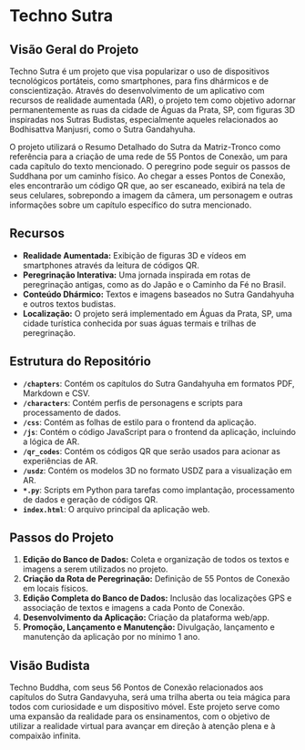 # Techno Sutra

## Visão Geral do Projeto

Techno Sutra é um projeto que visa popularizar o uso de dispositivos tecnológicos portáteis, como smartphones, para fins dhármicos e de conscientização. Através do desenvolvimento de um aplicativo com recursos de realidade aumentada (AR), o projeto tem como objetivo adornar permanentemente as ruas da cidade de Águas da Prata, SP, com figuras 3D inspiradas nos Sutras Budistas, especialmente aqueles relacionados ao Bodhisattva Manjusri, como o Sutra Gandahyuha.

O projeto utilizará o Resumo Detalhado do Sutra da Matriz-Tronco como referência para a criação de uma rede de 55 Pontos de Conexão, um para cada capítulo do texto mencionado. O peregrino pode seguir os passos de Suddhana por um caminho físico. Ao chegar a esses Pontos de Conexão, eles encontrarão um código QR que, ao ser escaneado, exibirá na tela de seus celulares, sobrepondo a imagem da câmera, um personagem e outras informações sobre um capítulo específico do sutra mencionado.

## Recursos

* **Realidade Aumentada:** Exibição de figuras 3D e vídeos em smartphones através da leitura de códigos QR.
* **Peregrinação Interativa:** Uma jornada inspirada em rotas de peregrinação antigas, como as do Japão e o Caminho da Fé no Brasil.
* **Conteúdo Dhármico:** Textos e imagens baseados no Sutra Gandahyuha e outros textos budistas.
* **Localização:** O projeto será implementado em Águas da Prata, SP, uma cidade turística conhecida por suas águas termais e trilhas de peregrinação.

## Estrutura do Repositório

* **`/chapters`**: Contém os capítulos do Sutra Gandahyuha em formatos PDF, Markdown e CSV.
* **`/characters`**: Contém perfis de personagens e scripts para processamento de dados.
* **`/css`**: Contém as folhas de estilo para o frontend da aplicação.
* **`/js`**: Contém o código JavaScript para o frontend da aplicação, incluindo a lógica de AR.
* **`/qr_codes`**: Contém os códigos QR que serão usados para acionar as experiências de AR.
* **`/usdz`**: Contém os modelos 3D no formato USDZ para a visualização em AR.
* **`*.py`**: Scripts em Python para tarefas como implantação, processamento de dados e geração de códigos QR.
* **`index.html`**: O arquivo principal da aplicação web.

## Passos do Projeto

1. **Edição do Banco de Dados:** Coleta e organização de todos os textos e imagens a serem utilizados no projeto.
2. **Criação da Rota de Peregrinação:** Definição de 55 Pontos de Conexão em locais físicos.
3. **Edição Completa do Banco de Dados:** Inclusão das localizações GPS e associação de textos e imagens a cada Ponto de Conexão.
4. **Desenvolvimento da Aplicação:** Criação da plataforma web/app.
5. **Promoção, Lançamento e Manutenção:** Divulgação, lançamento e manutenção da aplicação por no mínimo 1 ano.

## Visão Budista

Techno Buddha, com seus 56 Pontos de Conexão relacionados aos capítulos do Sutra Gandavyuha, será uma trilha aberta ou teia mágica para todos com curiosidade e um dispositivo móvel. Este projeto serve como uma expansão da realidade para os ensinamentos, com o objetivo de utilizar a realidade virtual para avançar em direção à atenção plena e à compaixão infinita.

